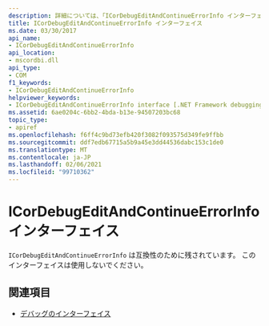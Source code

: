 ```yaml
---
description: 詳細については、「ICorDebugEditAndContinueErrorInfo インターフェイス」を参照してください。
title: ICorDebugEditAndContinueErrorInfo インターフェイス
ms.date: 03/30/2017
api_name:
- ICorDebugEditAndContinueErrorInfo
api_location:
- mscordbi.dll
api_type:
- COM
f1_keywords:
- ICorDebugEditAndContinueErrorInfo
helpviewer_keywords:
- ICorDebugEditAndContinueErrorInfo interface [.NET Framework debugging]
ms.assetid: 6ae0204c-6bb2-4bda-b13e-94507203bc68
topic_type:
- apiref
ms.openlocfilehash: f6ff4c9bd73efb420f3082f093575d349fe9ffbb
ms.sourcegitcommit: ddf7edb67715a5b9a45e3dd44536dabc153c1de0
ms.translationtype: MT
ms.contentlocale: ja-JP
ms.lasthandoff: 02/06/2021
ms.locfileid: "99710362"
---
```

# <a name="icordebugeditandcontinueerrorinfo-interface"></a>ICorDebugEditAndContinueErrorInfo インターフェイス

`ICorDebugEditAndContinueErrorInfo` は互換性のために残されています。 このインターフェイスは使用しないでください。  
  
## <a name="see-also"></a>関連項目

- [デバッグのインターフェイス](debugging-interfaces.md)
